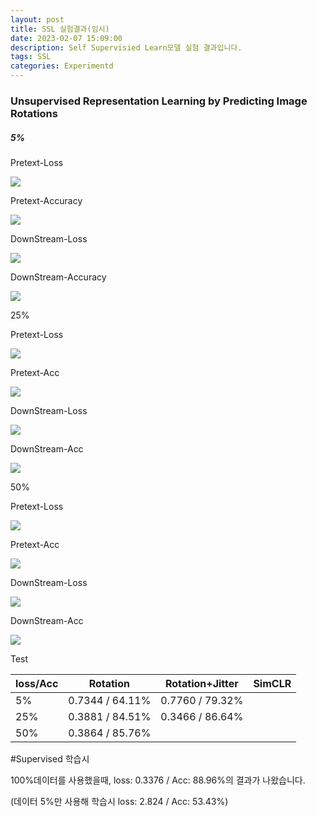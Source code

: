 ```yaml
---
layout: post
title: SSL 실험결과(임시)
date: 2023-02-07 15:09:00
description: Self Supervisied Learn모델 실험 결과입니다.
tags: SSL
categories: Experimentd
---
```














### Unsupervised Representation Learning by Predicting Image Rotations



##### 5%

Pretext-Loss

![](https://raw.githubusercontent.com/YeongJin96/YeongJin96.github.io/master/assets/img/5%25_Pre_Loss.png)

Pretext-Accuracy



![](https://raw.githubusercontent.com/YeongJin96/YeongJin96.github.io/master/assets/img/5%25_Pre_Acc.png)

DownStream-Loss

![](https://raw.githubusercontent.com/YeongJin96/YeongJin96.github.io/master/assets/img/5%25_Down_Loss.png)

DownStream-Accuracy

![](https://raw.githubusercontent.com/YeongJin96/YeongJin96.github.io/master/assets/img/5%25_Down_Acc.png)

25%

Pretext-Loss

![](https://raw.githubusercontent.com/YeongJin96/YeongJin96.github.io/master/assets/img/25%25_Pre_Loss.png)

Pretext-Acc

![](https://raw.githubusercontent.com/YeongJin96/YeongJin96.github.io/master/assets/img/25%25_Pre_Acc.png)

DownStream-Loss

![](https://raw.githubusercontent.com/YeongJin96/YeongJin96.github.io/master/assets/img/25%25_Down_Loss.png)

DownStream-Acc

![](https://raw.githubusercontent.com/YeongJin96/YeongJin96.github.io/master/assets/img/25%25_Down_Acc.png)

50%

Pretext-Loss

![](https://raw.githubusercontent.com/YeongJin96/YeongJin96.github.io/master/assets/img/50%25_Pre_Loss.png)

Pretext-Acc

![](https://raw.githubusercontent.com/YeongJin96/YeongJin96.github.io/master/assets/img/50%25_Pre_Acc.png)

DownStream-Loss

![](https://raw.githubusercontent.com/YeongJin96/YeongJin96.github.io/master/assets/img/50%25_Down_Loss.png)

DownStream-Acc

![](https://raw.githubusercontent.com/YeongJin96/YeongJin96.github.io/master/assets/img/50%25_Down_Acc.png)

Test

| loss/Acc | Rotation        | Rotation+Jitter | SimCLR |
| -------- | --------------- | --------------- | ------ |
| 5%       | 0.7344 / 64.11% | 0.7760 / 79.32% |        |
| 25%      | 0.3881 / 84.51% | 0.3466 / 86.64% |        |
| 50%      | 0.3864 / 85.76% |                 |        |

#Supervised 학습시 

100%데이터를 사용했을때, loss: 0.3376 / Acc: 88.96%의 결과가 나왔습니다.

(데이터 5%만 사용해 학습시 loss: 2.824 / Acc: 53.43%)